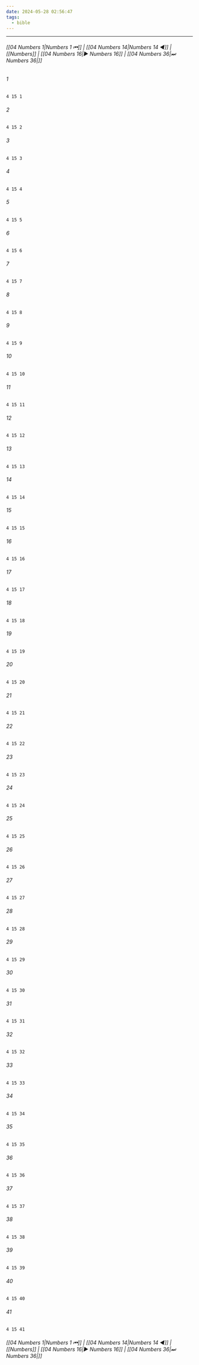 ```yaml
---
date: 2024-05-28 02:56:47
tags:
  - bible
---
```

___

###### [[04 Numbers 1|Numbers 1 ⏮]] | [[04 Numbers 14|Numbers 14 ◀]] | [[Numbers]] | [[04 Numbers 16|▶ Numbers 16]] | [[04 Numbers 36|⏭ Numbers 36|]]

###### 1
``` verse
4 15 1 
```
###### 2
``` verse
4 15 2 
```
###### 3
``` verse
4 15 3 
```
###### 4
``` verse
4 15 4 
```
###### 5
``` verse
4 15 5 
```
###### 6
``` verse
4 15 6 
```
###### 7
``` verse
4 15 7 
```
###### 8
``` verse
4 15 8 
```
###### 9
``` verse
4 15 9 
```
###### 10
``` verse
4 15 10 
```
###### 11
``` verse
4 15 11 
```
###### 12
``` verse
4 15 12 
```
###### 13
``` verse
4 15 13 
```
###### 14
``` verse
4 15 14 
```
###### 15
``` verse
4 15 15 
```
###### 16
``` verse
4 15 16 
```
###### 17
``` verse
4 15 17 
```
###### 18
``` verse
4 15 18 
```
###### 19
``` verse
4 15 19 
```
###### 20
``` verse
4 15 20 
```
###### 21
``` verse
4 15 21 
```
###### 22
``` verse
4 15 22 
```
###### 23
``` verse
4 15 23 
```
###### 24
``` verse
4 15 24 
```
###### 25
``` verse
4 15 25 
```
###### 26
``` verse
4 15 26 
```
###### 27
``` verse
4 15 27 
```
###### 28
``` verse
4 15 28 
```
###### 29
``` verse
4 15 29 
```
###### 30
``` verse
4 15 30 
```
###### 31
``` verse
4 15 31 
```
###### 32
``` verse
4 15 32 
```
###### 33
``` verse
4 15 33 
```
###### 34
``` verse
4 15 34 
```
###### 35
``` verse
4 15 35 
```
###### 36
``` verse
4 15 36 
```
###### 37
``` verse
4 15 37 
```
###### 38
``` verse
4 15 38 
```
###### 39
``` verse
4 15 39 
```
###### 40
``` verse
4 15 40 
```
###### 41
``` verse
4 15 41 
```

###### [[04 Numbers 1|Numbers 1 ⏮]] | [[04 Numbers 14|Numbers 14 ◀]] | [[Numbers]] | [[04 Numbers 16|▶ Numbers 16]] | [[04 Numbers 36|⏭ Numbers 36|]]

